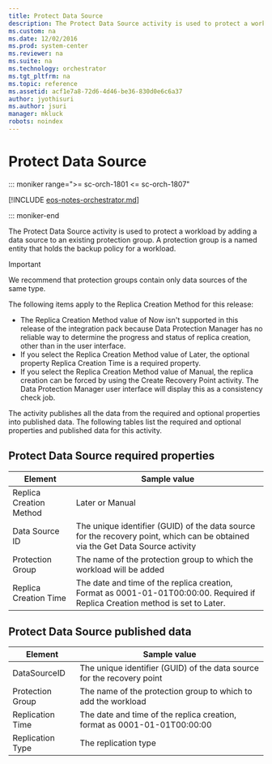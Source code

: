```yaml
---
title: Protect Data Source
description: The Protect Data Source activity is used to protect a workload by adding a data source to an existing protection group.
ms.custom: na
ms.date: 12/02/2016
ms.prod: system-center
ms.reviewer: na
ms.suite: na
ms.technology: orchestrator
ms.tgt_pltfrm: na
ms.topic: reference
ms.assetid: acf1e7a8-72d6-4d46-be36-830d0e6c6a37
author: jyothisuri
ms.author: jsuri
manager: mkluck
robots: noindex
---
```

# Protect Data Source

::: moniker range=">= sc-orch-1801 <= sc-orch-1807"

[!INCLUDE [eos-notes-orchestrator.md](../includes/eos-notes-orchestrator.md)]

::: moniker-end

The Protect Data Source activity is used to protect a workload by adding a data source to an existing protection group. A protection group is a named entity that holds the backup policy for a workload.

>[!IMPORTANT]
>We recommend that protection groups contain only data sources of the same type.

The following items apply to the Replica Creation Method for this release:

-   The Replica Creation Method value of Now isn't supported in this release of the integration pack because Data Protection Manager has no reliable way to determine the progress and status of replica creation, other than in the user interface.
-   If you select the Replica Creation Method value of Later, the optional property Replica Creation Time is a required property.
-   If you select the Replica Creation Method value of Manual, the replica creation can be forced by using the Create Recovery Point activity. The Data Protection Manager user interface will display this as a consistency check job.

The activity publishes all the data from the required and optional properties into published data. The following tables list the required and optional properties and published data for this activity.

## Protect Data Source required properties

| Element   | Sample value   |
|-------------------------|--------------------------------------------------------------------------------------------------------------------------------|
| Replica Creation Method | Later or Manual   |
| Data Source ID   | The unique identifier (GUID) of the data source for the recovery point, which can be obtained via the Get Data Source activity |
| Protection Group   | The name of the protection group to which the workload will be added   |
| Replica Creation Time   | The date and time of the replica creation, Format as 0001-01-01T00:00:00. Required if Replica Creation method is set to Later. |

## Protect Data Source published data

| Element   | Sample value   |
|------------------|--------------------------------------------------------------------------|
| DataSourceID   | The unique identifier (GUID) of the data source for the recovery point   |
| Protection Group | The name of the protection group to which to add the workload   |
| Replication Time | The date and time of the replica creation, format as 0001-01-01T00:00:00 |
| Replication Type | The replication type   |
